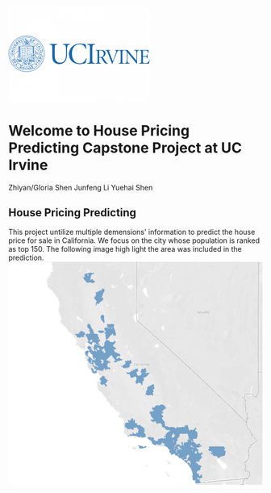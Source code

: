 <img src="Image/uc-irvine.png" width = '280'>

# Welcome to House Pricing Predicting Capstone Project at UC Irvine

Zhiyan/Gloria Shen 
Junfeng Li 
Yuehai Shen

## House Pricing Predicting 

This project untilize multiple demensions' information to predict the house price for sale in California. We focus on the city whose population is ranked as top 150. The following image high light the area was included in the prediction.
<img src="Image/General_view.png" >
